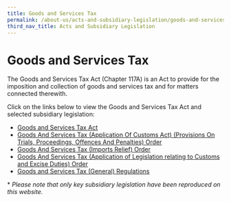 ```yaml
---
title: Goods and Services Tax
permalink: /about-us/acts-and-subsidiary-legislation/goods-and-services-tax
third_nav_title: Acts and Subsidiary Legislation
---
```


# Goods and Services Tax

The Goods and Services Tax Act (Chapter 117A) is an Act to provide for the imposition and collection of goods and services tax and for matters connected therewith.

Click on the links below to view the Goods and Services Tax Act and selected subsidiary legislation:

+ [Goods and Services Tax Act](https://sso.agc.gov.sg/Act/GSTA1993)
+ [Goods And Services Tax (Application Of Customs Act) (Provisions On Trials, Proceedings, Offences And Penalties) Order](https://sso.agc.gov.sg/SL/GSTA1993-OR5?DocDate=20150302)
+ [Goods And Services Tax (Imports Relief) Order](https://sso.agc.gov.sg/SL/GSTA1993-OR3?DocDate=20161101)
+ [Goods And Services Tax (Application of Legislation relating to Customs and Excise Duties) Order](https://sso.agc.gov.sg/SL/GSTA1993-OR4?DocDate=20121001)
+ [Goods and Services Tax (General) Regulations](https://sso.agc.gov.sg/SL/GSTA1993-RG1?DocDate=20180329)

\* *Please note that only key subsidiary legislation have been reproduced on this website.*

